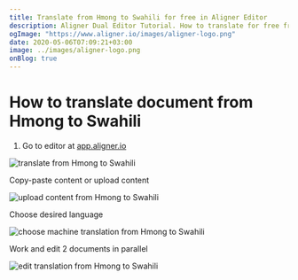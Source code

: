 ```yaml
---
title: Translate from Hmong to Swahili for free in Aligner Editor
description: Aligner Dual Editor Tutorial. How to translate for free from Hmong to Swahili. Aligner is multilingual document management platform. 
ogImage: "https://www.aligner.io/images/aligner-logo.png"
date: 2020-05-06T07:09:21+03:00
image: ../images/aligner-logo.png
onBlog: true
---
```


# How to translate document from Hmong to Swahili

1. Go to editor at [app.aligner.io](https://app.aligner.io "Aligner App web page")

![translate from Hmong to Swahili](../aligner-blank-editor.png "translate from Hmong to Swahili")

Copy-paste content or upload content

![upload content from Hmong to Swahili](../aligner-uploaded-document.png "upload content from Hmong to Swahili")

Choose desired language

![choose machine translation from Hmong to Swahili](../aligner-language-dropdown.png "choose machine translation from Hmong to Swahili")

Work and edit 2 documents in parallel

![edit translation from Hmong to Swahili](../aligner-double-sitded-editor.png "edit translation from Hmong to Swahili")


